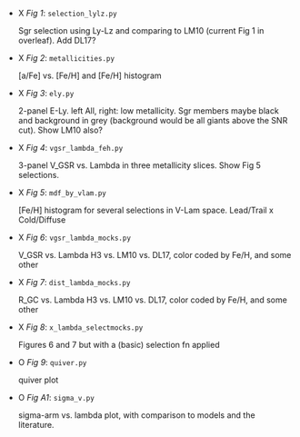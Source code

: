 - X *Fig 1*: `selection_lylz.py` 
   
   Sgr selection using Ly-Lz and comparing to LM10 (current Fig 1 in overleaf).  Add DL17?

- X *Fig 2*: `metallicities.py`
   
   [a/Fe] vs. [Fe/H] and [Fe/H] histogram

- X *Fig 3*: `ely.py`
   
   2-panel E-Ly.  left All, right: low metallicity.  Sgr members maybe black and background in grey (background would be all giants above the SNR cut).  Show LM10 also?

- X *Fig 4*: `vgsr_lambda_feh.py`
   
   3-panel V_GSR vs. Lambda in three metallicity slices.  Show Fig 5 selections.

- X *Fig 5*: `mdf_by_vlam.py`
   
   [Fe/H] histogram for several selections in V-Lam space. Lead/Trail x Cold/Diffuse

- X *Fig 6*: `vgsr_lambda_mocks.py`
   
   V_GSR vs. Lambda H3 vs. LM10 vs. DL17, color coded by Fe/H, and some other

- X *Fig 7*: `dist_lambda_mocks.py`
   
    R_GC vs. Lambda H3 vs. LM10 vs. DL17, color coded by Fe/H, and some other

- X *Fig 8*: `x_lambda_selectmocks.py`
   
    Figures 6 and 7 but with a (basic) selection fn applied

- O *Fig 9*: `quiver.py`
   
   quiver plot

- O *Fig A1*: `sigma_v.py`
   
   sigma-arm vs. lambda plot, with comparison to models and the literature.
